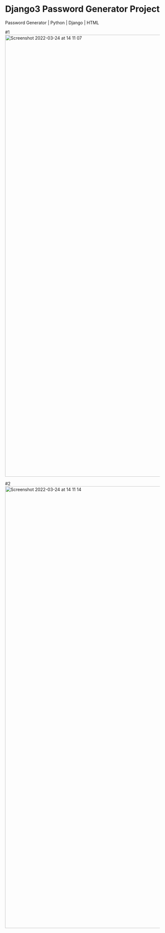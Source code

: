 # Django3 Password Generator Project
Password Generator | Python | Django | HTML


#1
<img width="1440" alt="Screenshot 2022-03-24 at 14 11 07" src="https://user-images.githubusercontent.com/52933914/159935024-25c00429-8bb1-4c55-ad5e-9dedb71c803c.png">

#2
<img width="1440" alt="Screenshot 2022-03-24 at 14 11 14" src="https://user-images.githubusercontent.com/52933914/159935042-160ca27b-beb3-471c-a922-1df253c851d5.png">
